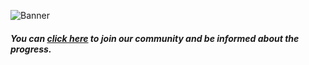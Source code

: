 ![Banner](https://github.com/OpenAnime/.github/assets/52077360/beff9027-a3e3-4219-aac7-34b0816bf4fc)

###### **You can [click here](https://discord.gg/wdPF4VwD4R) to join our community and be informed about the progress.**

<!--
Banner by @ReXulEc
a Woks Group company.
-->
